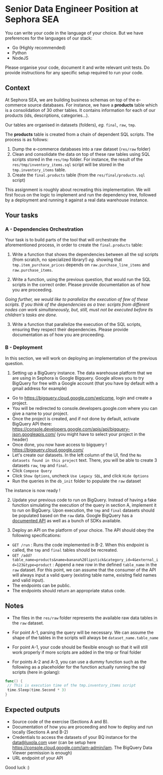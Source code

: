 # Senior Data Engineer Position at Sephora SEA

You can write your code in the language of your choice. But we have preferences for the languages of our stack:

- Go (Highly recommended)
- Python
- NodeJS

Please organise your code, document it and write relevant unit tests.
Do provide instructions for any specific setup required to run your code. 

## Context

At Sephora SEA, we are building business schemas on top of the e-commerce source databases.
For instance, we have a __products__ table which is a consolidation of 30 other tables.
It contains information for each of our products (ids, descriptions, categories...).

Our tables are organised in datasets (folders), _eg._ `final`, `raw`, `tmp`.

The __products__ table is created from a chain of dependent SQL scripts. The process is as follows:

1. Dump the e-commerce databases into a raw dataset (`res/raw` folder)
2. Clean and consolidate the data on top of these raw tables using SQL scripts stored in the `res/tmp` folder. For instance, the result of the `res/tmp/inventory_items.sql` script will be stored in the `tmp.inventory_items` table.
3. Create the `final.products` table (from the `res/final/products.sql` script)

This assignment is roughly about recreating this implementation.
We will first focus on the logic to implement and run the dependency tree, followed by a deployment and running it against a real data warehouse instance.

## Your tasks

### A - Dependencies Orchestration

Your task is to build parts of the tool that will orchestrate the aforementioned process, in order to create the `final.products` table:

1. Write a function that shows the dependencies between all the sql scripts (from scratch, no specialized library!) _eg._ showing that `tmp.item_purchase_prices` depends on `raw.purchase_line_items` and `raw.purchase_items`.

2. Write a function, using the previous question, that would run the SQL scripts in the correct order. Please provide documentation as of how you are proceeding.

*Going further, we would like to parallelize the execution of few of these scripts. If you think of the dependencies as a tree: scripts from different nodes can work simultaneously, but, still, must not be executed before its children's tasks are done.*

3. Write a function that parallelize the execution of the SQL scripts, ensuring they respect their dependencies. Please provide documentation as of how you are proceeding.



### B - Deployment

In this section, we will work on deploying an implementation of the previous question. 

1. Setting up a BigQuery instance. 
The data warehouse platform that we are using in Sephora is Google Bigquery.
Google allows you to try BigQuery for free with a Google account (that you have by default with a gmail address for example)
- Go to https://bigquery.cloud.google.com/welcome, login and create a project.
- You will be redirected to console.developers.google.com where you can give a name to your project. 
- Once the project is created, and if not done by default, activate BigQuery API there: https://console.developers.google.com/apis/api/bigquery-json.googleapis.com/ (you might have to select your project in the header)
- Once done, you now have access to bigquery ! https://bigquery.cloud.google.com/
- Let's create our datasets. In the left column of the UI, find the `No datasets found in this project` text. There, you will be able to create 3 datasets `raw`, `tmp` and `final`.
- Click `Compose Query` 
- Click `Show Options`, uncheck `Use Legacy SQL`, and click `Hide Options`
- Run the queries in the `db_init` folder to populate the `raw` dataset

The instance is now ready !

2. Update your previous code to run on BigQuery. Instead of having a fake function simulating the execution of the query in section A, implement it to run on BigQuery.
Upon execution, the `tmp` and `final` datasets should be populated based on the `raw` data. Google BigQuery has a [documented API](https://cloud.google.com/bigquery/docs/reference/rest/v2/) as well as a bunch of SDKs available. 

3. Deploy an API on the platform of your choice. The API should obey the following specifications: 

- `GET /run`  : Runs the code implemented in B-2. When this endpoint is called, the `tmp` and `final` tables should be recreated.
- `GET /add?table_name=products&name=banana%20lipstick&category_id=4&external_id=123&type=product` : Append a new row in the defined `table_name` in the `raw` dataset. For this point, we can assume that the consumer of the API will always input a valid query (existing table name, exisitng field names and valid input).
- The endpoints can be public. 
- The endpoints should return an appropriate status code.


## Notes


- The files in the `res/raw` folder represents the available raw data tables in the `raw` dataset.


- For point A-1, parsing the query will be necessary. We can assume the shape of the tables in the scripts will always be `dataset_name.table_name`


- For point A-1, your code should be flexible enough so that it will still work properly if more scripts are added in the tmp or final folder

- For points A-2 and A-3, you can use a dummy function such as the following as a placeholder for the function actually running the sql scripts (here in golang):

```go
func() {
 // This is execution time of the tmp.inventory_items script
 time.Sleep(time.Second * 3)
}
```
 


## Expected outputs
- Source code of the exercise (Sections A and B).
- Documentation of how you are proceeding and how to deploy and run locally (Sections A and B-2)
- Credentials to access the datasets of your BQ instance for the data@luxola.com user (can be setup here https://console.cloud.google.com/iam-admin/iam. The BigQuery Data Viewer permission is enough)
- URL endpoint of your API



Good luck :)
